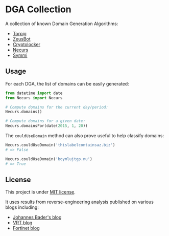 # DGA Collection

A collection of known Domain Generation Algorithms:
- [Torpig](https://seclab.cs.ucsb.edu/media/uploads/papers/torpig.pdf)
- [ZeusBot](http://vrt-blog.snort.org/2014/03/decoding-domain-generation-algorithms.html)
- [Cryptolocker](https://blog.fortinet.com/post/a-closer-look-at-cryptolocker-s-dga)
- [Necurs](http://www.johannesbader.ch/2015/02/the-dgas-of-necurs/)
- [Symmi](http://www.johannesbader.ch/2015/01/the-dga-of-symmi/)


## Usage

For each DGA, the list of domains can be easily generated:
```python
from datetime import date
from Necurs import Necurs

# Compute domains for the current day/period:
Necurs.domains()

# Compute domains for a given date:
Necurs.domainsFor(date(2015, 1, 20))
```

The `couldUseDomain` method can also prove useful to help classify domains:
```python
Necurs.couldUseDomain('thislabelcontainsaz.biz')
# => False

Necurs.couldUseDomain('boymlujtgp.nu')
# => True
```


## License

This project is under [MIT license](LICENSE).

It uses results from reverse-engineering analysis published on various blogs including:
- [Johannes Bader's blog](http://www.johannesbader.ch)
- [VRT blog](http://vrt-blog.snort.org)
- [Fortinet blog](https://blog.fortinet.com)
